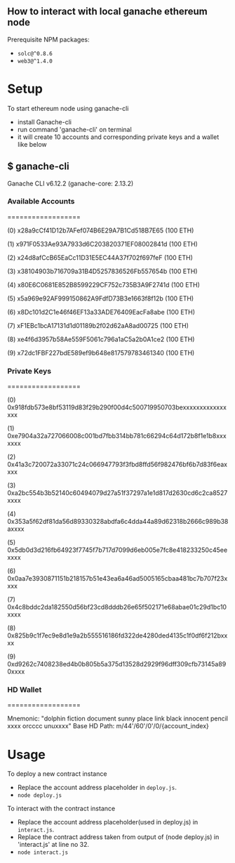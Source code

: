 How to interact with local ganache ethereum node
----------------------------------------


Prerequisite NPM packages:  
* `solc@^0.8.6`
* `web3@^1.4.0`

# Setup
To start ethereum node using ganache-cli
* install Ganache-cli
* run command 'ganache-cli' on terminal
* it will create 10 accounts and corresponding private keys and a wallet like below

## $ ganache-cli
 
Ganache CLI v6.12.2 (ganache-core: 2.13.2)

### Available Accounts
==================

(0) x28a9cCf41D12b7AFef074B6E29A7B1Cd518B7E65 (100 ETH)

(1) x971F0533Ae93A7933d6C203820371EF08002841d (100 ETH)

(2) x24d8afCcB65EaCc11D31E5EC44A37f702f697feF (100 ETH)

(3) x38104903b716709a31B4D5257836526Fb557654b (100 ETH)

(4) x80E6C0681E852B8599229CF752c735B3A9F2741d (100 ETH)

(5) x5a969e92AF999150862A9FdfD73B3e1663f8f12b (100 ETH)

(6) x8Dc101d2C1e46f46EF13a33ADE76409EacFa8abe (100 ETH)

(7) xF1EBc1bcA17131d1d01189b2f02d62aA8ad00725 (100 ETH)

(8) xe4f6d3957b58Ae559F5061c796a1aC5a2b0A1ce2 (100 ETH)

(9) x72dc1FBF227bdE589ef9b648e817579783461340 (100 ETH)

### Private Keys
==================

(0) 0x918fdb573e8bf53119d83f29b290f00d4c500719950703bexxxxxxxxxxxxxxxx

(1) 0xe7904a32a727066008c001bd7fbb314bb781c66294c64d172b8f1e1b8xxxxxxx

(2) 0x41a3c720072a33071c24c066947793f3fbd8ffd56f982476bf6b7d83f6eaxxxx

(3) 0xa2bc554b3b52140c60494079d27a51f37297a1e1d817d2630cd6c2ca8527xxxx

(4) 0x353a5f62df81da56d89330328abdfa6c4dda44a89d62318b2666c989b38axxxx

(5) 0x5db0d3d216fb64923f7745f7b717d7099d6eb005e7fc8e418233250c45eexxxx

(6) 0x0aa7e3930871151b218157b51e43ea6a46ad5005165cbaa481bc7b707f23xxxx

(7) 0x4c8bddc2da182550d56bf23cd8dddb26e65f502171e68abae01c29d1bc10xxxx

(8) 0x825b9c1f7ec9e8d1e9a2b555516186fd322de4280ded4135c1f0df6f212bxxxx

(9) 0xd9262c7408238ed4b0b805b5a375d13528d2929f96dff309cfb73145a890xxxx

### HD Wallet
==================

Mnemonic:      "dolphin fiction document sunny place link black innocent pencil xxxx orcccc unuxxxx"
Base HD Path:  m/44'/60'/0'/0/{account_index}

# Usage
To deploy a new contract instance  
* Replace the account address placeholder in `deploy.js`.
* `node deploy.js`

To interact with the contract instance  
* Replace the account address placeholder(used in deploy.js) in `interact.js`.
* Replace the contract address taken from output of (node deploy.js) in 'interact.js' at line no 32.
* `node interact.js`